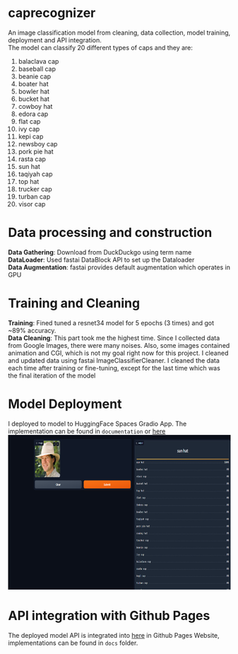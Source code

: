 # caprecognizer
An image classification model from cleaning, data collection, model training, deployment and API integration.<br/>
The model can classify 20 different types of caps and they are: <br/>
1. balaclava cap
2. baseball cap
3. beanie cap
4. boater hat
5. bowler hat
6. bucket hat
7. cowboy hat
8. edora cap
9. flat cap
10. ivy cap
11. kepi cap
12. newsboy cap
13. pork pie hat
14. rasta cap
15. sun hat
16. taqiyah cap
17. top hat
18. trucker cap
19. turban cap
20. visor cap


# Data processing and construction
**Data Gathering**: Download from DuckDuckgo using term name <br/>
**DataLoader**: Used fastai DataBlock API to set up the Dataloader <br/>
**Data Augmentation**: fastai provides default augmentation which operates in GPU <br/>
# Training and Cleaning
**Training**: Fined tuned a resnet34 model for 5 epochs (3 times) and got ~89% accuracy. <br/>
**Data Cleaning**: This part took me the highest time. Since I collected data from Google Images, there were many noises. Also, some images contained animation and CGI, which is not my goal right now for this project. I cleaned and updated data using fastai ImageClassifierCleaner. I cleaned the data each time after training or fine-tuning, except for the last time which was the final iteration of the model<br/>

# Model Deployment
I deployed to model to HuggingFace Spaces Gradio App. The implementation can be found in `documentation` or [here](https://huggingface.co/spaces/Faiyaz10/Cap_recognizer)<br/>
<img src="app/modelpic.png" width="800" height="350">

# API integration with Github Pages
The deployed model API is integrated into [here](https://faiyaz-zaman.github.io/caprecognizer/) in Github Pages Website, implementations can be found in `docs` folder.
